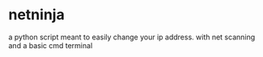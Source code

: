 # netninja
a python script meant to easily change your ip address. with net scanning and a basic cmd terminal
